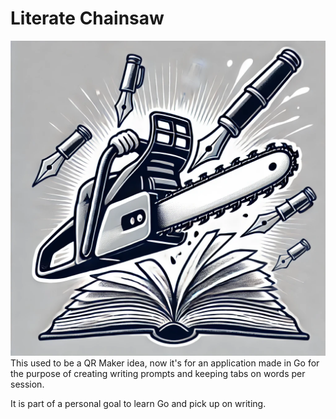 # Literate Chainsaw
![literate-chainsaw](literate-chainsaw.webp)
This used to be a QR Maker idea, now it's for an application made in Go
for the purpose of creating writing prompts and keeping tabs on words
per session.

It is part of a personal goal to learn Go and pick up on writing.
